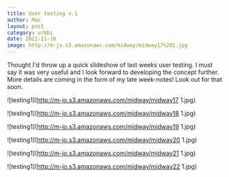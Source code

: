 ```yaml
---
title: User testing v.1
author: Mac
layout: post
category: urbbi
date: 2011-11-16
image: http://m-jo.s3.amazonaws.com/midway/midway17%201.jpg
---
```


Thought I'd throw up a quick slideshow of last weeks user testing. I must say it was very useful and I look forward to developing the concept further. More details are coming in the form of my late week-notes! Look out for that soon.

<span>![testing1](http://m-jo.s3.amazonaws.com/midway/midway17 1.jpg)</span>

<span>![testing1](http://m-jo.s3.amazonaws.com/midway/midway18 1.jpg)</span>

<span>![testing1](http://m-jo.s3.amazonaws.com/midway/midway19 1.jpg)</span>

<span>![testing1](http://m-jo.s3.amazonaws.com/midway/midway20 1.jpg)</span>

<span>![testing1](http://m-jo.s3.amazonaws.com/midway/midway21 1.jpg)</span>

<span>![testing1](http://m-jo.s3.amazonaws.com/midway/midway22 1.jpg)</span>